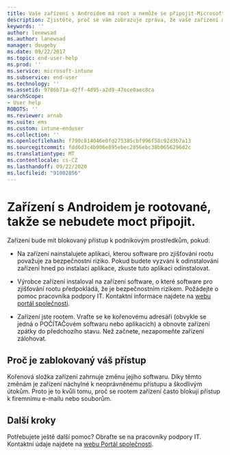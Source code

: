 ```yaml
---
title: Vaše zařízení s Androidem má root a nemůže se připojit-Microsoft Intune
description: Zjistěte, proč se vám zobrazuje zpráva, že vaše zařízení má root.
keywords: ''
author: lenewsad
ms.author: lanewsad
manager: dougeby
ms.date: 09/22/2017
ms.topic: end-user-help
ms.prod: ''
ms.service: microsoft-intune
ms.subservice: end-user
ms.technology: ''
ms.assetid: 9786b71a-d2ff-4d95-a2d9-47ece0aec8ca
searchScope:
- User help
ROBOTS: ''
ms.reviewer: arnab
ms.suite: ems
ms.custom: intune-enduser
ms.collection: ''
ms.openlocfilehash: f790c814046e0fd275385cbf996f58c92d3b7a13
ms.sourcegitcommit: fdd6d3c4b906e895ebec2856ebc38b0656296d2c
ms.translationtype: MT
ms.contentlocale: cs-CZ
ms.lasthandoff: 09/22/2020
ms.locfileid: "91002856"
---
```

# <a name="android-device-is-rooted-so-you-cant-connect"></a>Zařízení s Androidem je rootované, takže se nebudete moct připojit.  

Zařízení bude mít blokovaný přístup k podnikovým prostředkům, pokud:  

- Na zařízení nainstalujete aplikaci, kterou software pro zjišťování rootu považuje za bezpečnostní riziko. Pokud budete vyzváni k odinstalování zařízení hned po instalaci aplikace, zkuste tuto aplikaci odinstalovat.  

- Výrobce zařízení instaloval na zařízení software, o které software pro zjišťování rootu předpokládá, že je bezpečnostním rizikem. Požádejte o pomoc pracovníka podpory IT. Kontaktní informace najdete na [webu portál společnosti](https://go.microsoft.com/fwlink/?linkid=2010980).  

- Zařízení jste rootem. Vraťte se ke kořenovému adresáři (obvykle se jedná o POČÍTAČovém softwaru nebo aplikacích) a obnovte zařízení zpátky do předchozího stavu. Než začnete, nezapomeňte zařízení zálohovat. 

## <a name="why-your-access-is-blocked"></a>Proč je zablokovaný váš přístup

Kořenová složka zařízení zahrnuje změnu jejího softwaru. Díky těmto změnám je zařízení náchylné k neoprávněnému přístupu a škodlivým útokům. Proto je to kvůli tomu, proč se rootem zařízení často blokují přístup k firemnímu e-mailu nebo souborům.  

## <a name="next-steps"></a>Další kroky  

Potřebujete ještě další pomoc? Obraťte se na pracovníky podpory IT. Kontaktní údaje najdete na [webu Portál společnosti](https://go.microsoft.com/fwlink/?linkid=2010980).  
